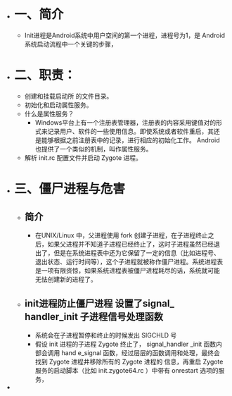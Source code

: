 - # 一、简介
	- Init进程是Android系统中用户空间的第一个进程，进程号为1，是 Android 系统启动流程中一个关键的步骤，
- # 二、职责：
	- 创建和挂载启动所 的文件目录。
	- 初始化和启动属性服务。
	- 什么是属性服务？
		- Windows平台上有一个注册表管理器，注册表的内容采用键值对的形式来记录用户、软件的一些使用信息。即使系统或者软件重启，其还是能够根据之前注册表中的记录，进行相应的初始化工作。 Android 也提供了一个类似的机制，叫作属性服务。
	- 解析 init.rc 配置文件并启动 Zygote 进程。
- # 三、僵尸进程与危害
	- ## 简介
		- 在UNIX/Linux 中，父进程使用 fork 创建子进程，在子进程终止之后，如果父进程并不知道子进程已经终止了，这时子进程虽然已经退出了，但是在系统进程表中还为它保留了一定的信息（比如进程号、退出状态、运行时间等），这个子进程就被称作僵尸进程。系统进程表是一项有限资惊，如果系统进程表被僵尸进程耗尽的话，系统就可能无怯创建新的进程了。
	- ## init进程防止僵尸进程 设置了signal_ handler_init 子进程信号处理函数
		- 系统会在子进程暂停和终止的时候发出 SIGCHLD 号
		- 假设 init 进程的子进程 Zygote 终止了， signal_handler _init 函数内部会调用 hand e_signal 
		  函数，经过层层的函数调用和处理，最终会找到 Zygote 进程井移除所有的 Zygote 进程的
		  信息，再重启 Zygote 服务的启动脚本（比如 init.zygote64.rc ）中带有 onrestart 选项的服务，
-